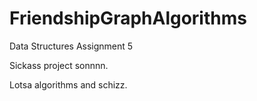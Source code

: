 # FriendshipGraphAlgorithms
Data Structures Assignment 5

Sickass project sonnnn.

Lotsa algorithms and schizz.
